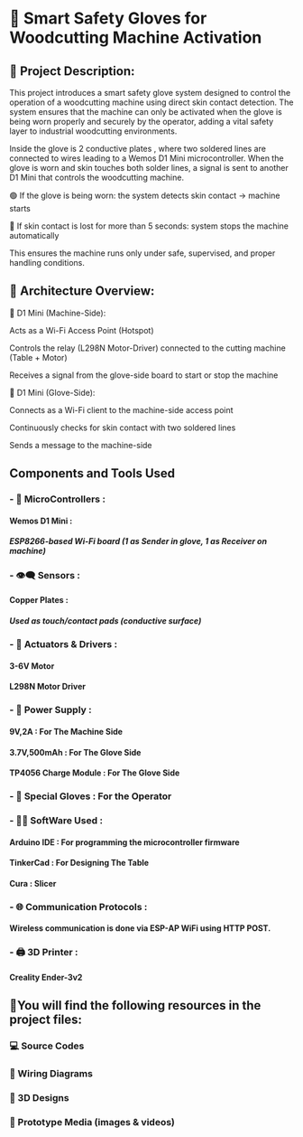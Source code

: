 <h1>🧤 Smart Safety Gloves for Woodcutting Machine Activation</h1>

<h2>📘 Project Description:</h2>

This project introduces a smart safety glove system designed to control the operation of a woodcutting machine using direct skin contact detection. The system ensures that the machine can only be activated when the glove is being worn properly and securely by the operator, adding a vital safety layer to industrial woodcutting environments.

Inside the glove is 2 conductive plates , where two soldered lines are connected to wires leading to a Wemos D1 Mini microcontroller. When the glove is worn and skin touches both solder lines, a signal is sent to another D1 Mini that controls the woodcutting machine.

🟢 If the glove is being worn: the system detects skin contact → machine starts

🔴 If skin contact is lost for more than 5 seconds: system stops the machine automatically

This ensures the machine runs only under safe, supervised, and proper handling conditions.
<br />


<h2>📶 Architecture Overview:</h2>

🔌 D1 Mini (Machine-Side):

Acts as a Wi-Fi Access Point (Hotspot)

Controls the relay (L298N Motor-Driver) connected to the cutting machine (Table + Motor)

Receives a signal from the glove-side board to start or stop the machine

🧤 D1 Mini (Glove-Side):

Connects as a Wi-Fi client to the machine-side access point

Continuously checks for skin contact with two soldered lines

Sends a message to the machine-side 

<h2> Components and Tools Used </h2>

 <h3> - 🤖 MicroControllers : </h3>

 <h4> Wemos D1 Mini : </h4>
<h5> 	ESP8266-based Wi-Fi board (1 as Sender in glove, 1 as Receiver on machine) </h5> 
 <h3> - 👁️‍🗨️ Sensors :  </h3>
 <h4> Copper Plates : </h4>
<h5> Used as touch/contact pads (conductive surface) </h5>
 <h3> - 🚗 Actuators & Drivers : </h3>
 <h4> 3-6V Motor </h4>
 <h4> L298N Motor Driver </h4>
 <h3> - 🔋 Power Supply : </h3>
 <h4> 9V,2A : For The Machine Side </h4>
<h4> 3.7V,500mAh : For The Glove Side </h4>
 <h4> TP4056 Charge Module : For The Glove Side </h4>
 <h3> -  🧤 Special Gloves : For the Operator </h3>
 <h3> - 🧑‍💻 SoftWare Used : </h3>
 <h4> Arduino IDE : For programming the microcontroller firmware </h4>
  <h4>TinkerCad  : For Designing The Table </h4>
  <h4>Cura  : Slicer </h4>
  <h3>  - 🌐 Communication Protocols : </h3>
  <h4>Wireless communication is done via ESP-AP WiFi using HTTP POST.</h4>
   <h3> - 🖨️ 3D Printer : </h3>
   <h4>Creality Ender-3v2 </h4>
  







<h2> 📁You will find the following resources in the project files:</h4>

<h3>💻 Source Codes </h3>

<h3>🔌 Wiring Diagrams </h3>

<h3>🧩 3D Designs </h3>

<h3>🎥 Prototype Media (images & videos) </h3>



<!--
 ```diff
- text in red
+ text in green
! text in orange
# text in gray
@@ text in purple (and bold)@@
```
--!>
